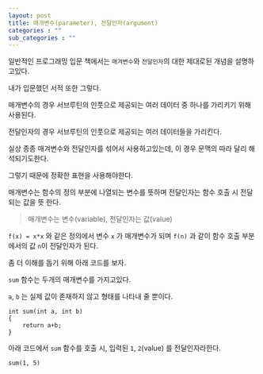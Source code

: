 ```yaml
---
layout: post
title: 매개변수(parameter), 전달인자(argument)
categories : ""
sub_categories : ""
---
```


일반적인 프로그래밍 입문 책에서는 `매겨변수`와 `전달인자`의 대한 제대로된 개념을 설명하고있다.

내가 입문했던 서적 또한 그렇다.

매개변수의 경우 서브루틴의 인풋으로 제공되는 여러 데이터 중 하나를 가리키기 위해 사용된다.

전달인자의 경우 서브루틴의 인풋으로 제공되는 여러 데이터들을 가리킨다.

실상 종종 매겨변수와 전달인자를 섞어서 사용하고있는데, 이 경우 문맥의 따라 달리 해석되기도한다.

그렇기 때문에 정확한 표현을 사용해야한다.

매개변수는 함수의 정의 부분에 나열되는 변수를 뜻하며 전달인자는 함수 호출 시 전달되는 값을 뜻 한다.

> 매개변수는 변수(variable), 전달인자는 값(value)

`f(x) = x*x` 와 같은 정의에서 변수 `x` 가 매개변수가 되며 `f(n)` 과 같이 함수 호출 부분에서의 값 `n`이 전달인자가 된다.

좀 더 이해를 돕기 위해 아래 코드를 보자.

`sum` 함수는 두개의 매개변수를 가지고있다.

`a`, `b` 는 실제 값이 존재하지 않고 형태를 나타내 줄 뿐이다.

    int sum(int a, int b)
    {
        return a+b;
    }

아래 코드에서 `sum` 함수를 호출 시, 입력된 `1`, `2`(value) 를 전달인자라한다.

    sum(1, 5)
